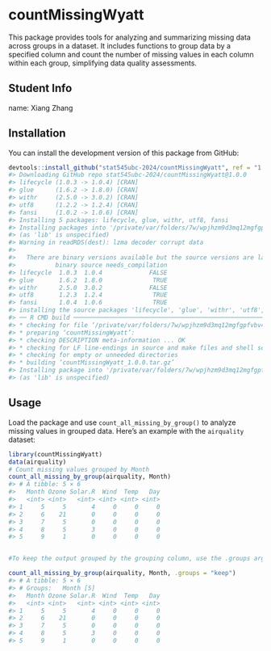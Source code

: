 
<!-- README.md is generated from README.Rmd. Please edit that file -->

# countMissingWyatt

This package provides tools for analyzing and summarizing missing data
across groups in a dataset. It includes functions to group data by a
specified column and count the number of missing values in each column
within each group, simplifying data quality assessments.

## Student Info

name: Xiang Zhang

## Installation

You can install the development version of this package from GitHub:

``` r
devtools::install_github("stat545ubc-2024/countMissingWyatt", ref = "1.0.0")
#> Downloading GitHub repo stat545ubc-2024/countMissingWyatt@1.0.0
#> lifecycle (1.0.3 -> 1.0.4) [CRAN]
#> glue      (1.6.2 -> 1.8.0) [CRAN]
#> withr     (2.5.0 -> 3.0.2) [CRAN]
#> utf8      (1.2.2 -> 1.2.4) [CRAN]
#> fansi     (1.0.2 -> 1.0.6) [CRAN]
#> Installing 5 packages: lifecycle, glue, withr, utf8, fansi
#> Installing packages into '/private/var/folders/7w/wpjhzm9d3mq12mgfgpfvbv400000gn/T/Rtmp36BA6I/temp_libpathbc8371a1fd31'
#> (as 'lib' is unspecified)
#> Warning in readRDS(dest): lzma decoder corrupt data
#> 
#>   There are binary versions available but the source versions are later:
#>           binary source needs_compilation
#> lifecycle  1.0.3  1.0.4             FALSE
#> glue       1.6.2  1.8.0              TRUE
#> withr      2.5.0  3.0.2             FALSE
#> utf8       1.2.3  1.2.4              TRUE
#> fansi      1.0.4  1.0.6              TRUE
#> installing the source packages 'lifecycle', 'glue', 'withr', 'utf8', 'fansi'
#> ── R CMD build ─────────────────────────────────────────────────────────────────
#> * checking for file ‘/private/var/folders/7w/wpjhzm9d3mq12mgfgpfvbv400000gn/T/RtmpdGJhyU/remotes11d385bff294a/stat545ubc-2024-countMissingWyatt-6f7530a/DESCRIPTION’ ... OK
#> * preparing ‘countMissingWyatt’:
#> * checking DESCRIPTION meta-information ... OK
#> * checking for LF line-endings in source and make files and shell scripts
#> * checking for empty or unneeded directories
#> * building ‘countMissingWyatt_1.0.0.tar.gz’
#> Installing package into '/private/var/folders/7w/wpjhzm9d3mq12mgfgpfvbv400000gn/T/Rtmp36BA6I/temp_libpathbc8371a1fd31'
#> (as 'lib' is unspecified)
```

## Usage

Load the package and use `count_all_missing_by_group()` to analyze
missing values in grouped data. Here’s an example with the `airquality`
dataset:

``` r
library(countMissingWyatt)
data(airquality)
# Count missing values grouped by Month
count_all_missing_by_group(airquality, Month)
#> # A tibble: 5 × 6
#>   Month Ozone Solar.R  Wind  Temp   Day
#>   <int> <int>   <int> <int> <int> <int>
#> 1     5     5       4     0     0     0
#> 2     6    21       0     0     0     0
#> 3     7     5       0     0     0     0
#> 4     8     5       3     0     0     0
#> 5     9     1       0     0     0     0


#To keep the output grouped by the grouping column, use the .groups argument:

count_all_missing_by_group(airquality, Month, .groups = "keep")
#> # A tibble: 5 × 6
#> # Groups:   Month [5]
#>   Month Ozone Solar.R  Wind  Temp   Day
#>   <int> <int>   <int> <int> <int> <int>
#> 1     5     5       4     0     0     0
#> 2     6    21       0     0     0     0
#> 3     7     5       0     0     0     0
#> 4     8     5       3     0     0     0
#> 5     9     1       0     0     0     0
```
